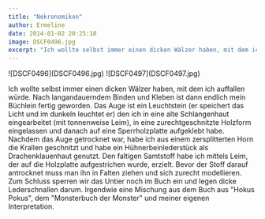 ```yaml
---
title: "Nekronomikon"
author: Ermeline
date: 2014-01-02 20:25:10
image: DSCF0496.jpg
excerpt: "Ich wollte selbst immer einen dicken Wälzer haben, mit dem ich auffallen würde."
---
```


<div class="slideshow_landscape">
![DSCF0496](DSCF0496.jpg)
![DSCF0497](DSCF0497.jpg)
</div>

Ich wollte selbst immer einen dicken Wälzer haben, mit dem ich auffallen würde. Nach langandauerndem Binden und Kleben ist dann endlich mein Büchlein fertig geworden. Das Auge ist ein Leuchtstein (er speichert das Licht und im dunkeln leuchtet er) den ich in eine alte Schlangenhaut eingearbeitet (mit tonnenweise Leim), in eine zurechtgeschnitzte Holzform eingelassen und danach auf eine Sperrholzplatte aufgeklebt habe. Nachdem das Auge getrocknet war, habe ich aus einem zersplitterten Horn die Krallen geschnitzt und habe ein Hühnerbeinlederstück als Drachenklauenhaut genutzt. Den faltigen Samtstoff habe ich mittels Leim, der auf die Holzplatte aufgestrichen wurde, erzielt. Bevor der Stoff darauf antrocknet muss man ihn in Falten ziehen und sich zurecht modellieren. Zum Schluss sperren wir das Untier noch im Buch ein und legen dicke Lederschnallen darum. Irgendwie eine Mischung aus dem Buch aus "Hokus Pokus", dem "Monsterbuch der Monster" und meiner eigenen Interpretation.
